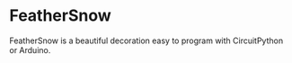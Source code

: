 # FeatherSnow

FeatherSnow is a beautiful decoration easy to program with CircuitPython or Arduino.


